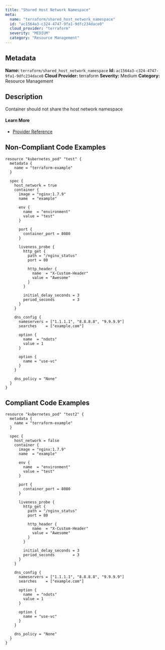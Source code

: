 ```yaml
---
title: "Shared Host Network Namespace"
meta:
  name: "terraform/shared_host_network_namespace"
  id: "ac1564a3-c324-4747-9fa1-9dfc234dace0"
  cloud_provider: "terraform"
  severity: "MEDIUM"
  category: "Resource Management"
---
```

## Metadata
**Name:** `terraform/shared_host_network_namespace`
**Id:** `ac1564a3-c324-4747-9fa1-9dfc234dace0`
**Cloud Provider:** terraform
**Severity:** Medium
**Category:** Resource Management
## Description
Container should not share the host network namespace

#### Learn More

 - [Provider Reference](https://registry.terraform.io/providers/hashicorp/kubernetes/latest/docs/resources/pod#host_network)

## Non-Compliant Code Examples
```kubernetes
resource "kubernetes_pod" "test" {
  metadata {
    name = "terraform-example"
  }

  spec {
    host_network = true
    container {
      image = "nginx:1.7.9"
      name  = "example"

      env {
        name  = "environment"
        value = "test"
      }

      port {
        container_port = 8080
      }

      liveness_probe {
        http_get {
          path = "/nginx_status"
          port = 80

          http_header {
            name  = "X-Custom-Header"
            value = "Awesome"
          }
        }

        initial_delay_seconds = 3
        period_seconds        = 3
      }
    }

    dns_config {
      nameservers = ["1.1.1.1", "8.8.8.8", "9.9.9.9"]
      searches    = ["example.com"]

      option {
        name  = "ndots"
        value = 1
      }

      option {
        name = "use-vc"
      }
    }

    dns_policy = "None"
  }
}

```

## Compliant Code Examples
```kubernetes
resource "kubernetes_pod" "test2" {
  metadata {
    name = "terraform-example"
  }

  spec {
    host_network = false
    container {
      image = "nginx:1.7.9"
      name  = "example"

      env {
        name  = "environment"
        value = "test"
      }

      port {
        container_port = 8080
      }

      liveness_probe {
        http_get {
          path = "/nginx_status"
          port = 80

          http_header {
            name  = "X-Custom-Header"
            value = "Awesome"
          }
        }

        initial_delay_seconds = 3
        period_seconds        = 3
      }
    }

    dns_config {
      nameservers = ["1.1.1.1", "8.8.8.8", "9.9.9.9"]
      searches    = ["example.com"]

      option {
        name  = "ndots"
        value = 1
      }

      option {
        name = "use-vc"
      }
    }

    dns_policy = "None"
  }
}

```